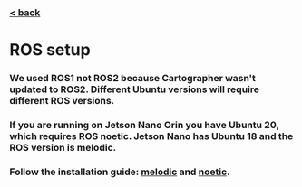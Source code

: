 ### [< back](../GuideForDocumentation.md)
# ROS setup

### We used ROS1 not ROS2 because Cartographer wasn't updated to ROS2. Different Ubuntu versions will require different ROS versions.
### If you are running on **Jetson Nano Orin** you have Ubuntu 20, which requires ROS noetic. **Jetson Nano** has Ubuntu 18 and the ROS version is melodic.

### Follow the installation guide: [melodic](http://wiki.ros.org/melodic/Installation/Ubuntu) and [noetic](http://wiki.ros.org/noetic/Installation/Ubuntu).

